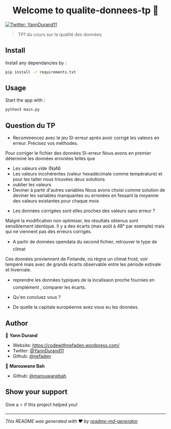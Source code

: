 <h1 align="center">Welcome to qualite-donnees-tp 👋</h1>
<p>
  <a href="https://twitter.com/YannDurand11" target="_blank">
    <img alt="Twitter: YannDurand11" src="https://img.shields.io/twitter/follow/YannDurand11.svg?style=social" />
  </a>
</p>

> TP1 du cours sur la qualité des données

## Install

Install any dependancies by :
```sh
pip install -r requirements.txt
```

## Usage

Start the app with :
```sh
python3 main.py
```

## Question du TP

* Recommencez	avec	le	jeu	SI-erreur	après	avoir	corrigé	les	valeurs	en	erreur.	Précisez	vos	méthodes.


Pour corriger le fichier des données SI-erreur
Nous avons en premier déterminé les données erronées  telles que
- Les valeurs vide (NaN)
- Les valeurs incohérentes (valeur hexadécimale comme température)
et pour les taiter nous trouvées deux solutions
- oublier les valeurs
- Deviner à partir d'autres variables
Nous avons choisi comme solution de deviner les variables manquantes ou erronées en fessant la moyenne des valeurs existantes pour chaque mois 

* Les	données	corrigées	sont	elles	proches	des	valeurs	sans	erreur	?

Malgré la modification non optimiser, les résultats obtenus sont sensiblement identique. Il y a des écarts (max août à 48° par exemple) mais qui ne viennent pas des erreurs corrigés.

* A	partir	de	données	opendata	du	second	fichier,	retrouver	le	type	de	climat

Ces données proviennent de Finlande, où règne un climat froid, voir tempéré mais avec de grands écarts observable entre les période estivale et hivernale.
  * reprendre	les	données	typiques	de	la	localisaon	proche		fournies	en	complément	,	comparer	les	écarts.

  * Qu'en	concluez	vous	?

  * De	quelle	la	capitale	européenne	avez	vous		eu	les	données.

## Author

👤 **Yann Durand**

* Website: https://codewithnefaden.wordpress.com/
* Twitter: [@YannDurand11](https://twitter.com/YannDurand11)
* Github: [@nefaden](https://github.com/nefaden)

👤 **Marouwane Bah**

* Github: [@marouwanebah](https://github.com/marouwanebah)

## Show your support

Give a ⭐️ if this project helped you!

***
_This README was generated with ❤️ by [readme-md-generator](https://github.com/kefranabg/readme-md-generator)_
